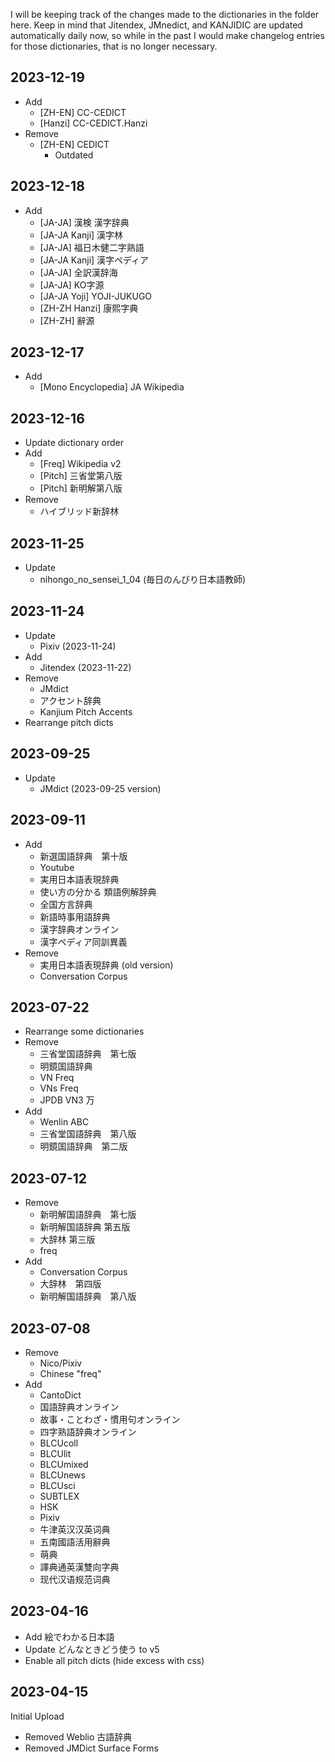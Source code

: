 I will be keeping track of the changes made to the dictionaries in the folder here. Keep in mind that Jitendex, JMnedict, and KANJIDIC are updated automatically daily now, so while in the past I would make changelog entries for those dictionaries, that is no longer necessary.

## 2023-12-19
- Add
  - [ZH-EN] CC-CEDICT
  - [Hanzi] CC-CEDICT.Hanzi
- Remove
  - [ZH-EN] CEDICT
    - Outdated

## 2023-12-18
- Add
  - [JA-JA] 漢検 漢字辞典
  - [JA-JA Kanji] 漢字林
  - [JA-JA] 福日木健二字熟語
  - [JA-JA Kanji] 漢字ペディア
  - [JA-JA] 全訳漢辞海
  - [JA-JA] KO字源
  - [JA-JA Yoji] YOJI-JUKUGO
  - [ZH-ZH Hanzi] 康熙字典
  - [ZH-ZH] 辭源

## 2023-12-17
- Add
  - [Mono Encyclopedia] JA Wikipedia

## 2023-12-16
- Update dictionary order
- Add
  - [Freq] Wikipedia v2
  - [Pitch] 三省堂第八版
  - [Pitch] 新明解第八版
- Remove
  - ハイブリッド新辞林

## 2023-11-25

- Update
  - nihongo_no_sensei_1_04 (毎日のんびり日本語教師)

## 2023-11-24

- Update
  - Pixiv (2023-11-24)
- Add
  - Jitendex (2023-11-22)
- Remove
  - JMdict
  - アクセント辞典
  - Kanjium Pitch Accents
- Rearrange pitch dicts

## 2023-09-25

- Update
  - JMdict (2023-09-25 version)

## 2023-09-11

- Add
  - 新選国語辞典　第十版
  - Youtube
  - 実用日本語表現辞典
  - 使い方の分かる 類語例解辞典
  - 全国方言辞典
  - 新語時事用語辞典
  - 漢字辞典オンライン
  - 漢字ペディア同訓異義
- Remove
  - 実用日本語表現辞典 (old version)
  - Conversation Corpus

## 2023-07-22

- Rearrange some dictionaries
- Remove
  - 三省堂国語辞典　第七版
  - 明鏡国語辞典
  - VN Freq
  - VNs Freq
  - JPDB VN3 万
- Add
  - Wenlin ABC
  - 三省堂国語辞典　第八版
  - 明鏡国語辞典　第二版

## 2023-07-12

- Remove
  - 新明解国語辞典　第七版
  - 新明解国語辞典 第五版
  - 大辞林 第三版
  - freq
- Add
  - Conversation Corpus
  - 大辞林　第四版
  - 新明解国語辞典　第八版

## 2023-07-08

- Remove
  - Nico/Pixiv
  - Chinese "freq"
- Add
  - CantoDict
  - 国語辞典オンライン
  - 故事・ことわざ・慣用句オンライン
  - 四字熟語辞典オンライン
  - BLCUcoll
  - BLCUlit
  - BLCUmixed
  - BLCUnews
  - BLCUsci
  - SUBTLEX
  - HSK
  - Pixiv
  - 牛津英汉汉英词典
  - 五南國語活用辭典
  - 萌典
  - 譯典通英漢雙向字典
  - 现代汉语规范词典

## 2023-04-16

- Add 絵でわかる日本語
- Update どんなときどう使う to v5
- Enable all pitch dicts (hide excess with css)

## 2023-04-15

Initial Upload

- Removed Weblio 古語辞典
- Removed JMDict Surface Forms

